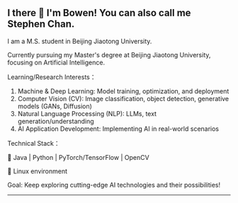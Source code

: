 ## I there 👋 I'm Bowen! You can also call me Stephen Chan.

I am a M.S. student in Beijing Jiaotong University.

Currently pursuing my Master's degree at Beijing Jiaotong University, focusing on Artificial Intelligence.

Learning/Research Interests：

1) Machine & Deep Learning: Model training, optimization, and deployment
2) Computer Vision (CV): Image classification, object detection, generative models (GANs, Diffusion)
3) Natural Language Processing (NLP): LLMs, text generation/understanding
4) AI Application Development: Implementing AI in real-world scenarios

Technical Stack：

🔹 Java | Python | PyTorch/TensorFlow | OpenCV 

🔹 Linux environment

Goal: Keep exploring cutting-edge AI technologies and their possibilities!

<hr>
